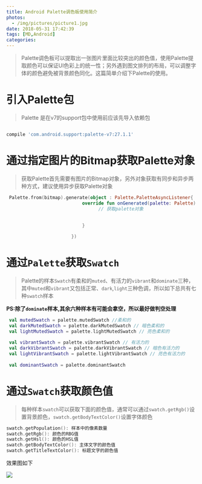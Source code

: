 ```yaml
---
title: Android Palette调色板使用简介
photos:
  - /img/pictures/picture1.jpg
date: 2018-05-31 17:42:39
tags: [MD,Android]
categories:
---
```


> Palette调色板可以提取出一张图片里面比较突出的颜色值，使用Palette提取颜色可以保证UI色彩上的统一性；另外遇到图文排列的布局，可以调整字体的颜色避免被背景颜色同化。这篇简单介绍下Palette的使用。

<!--more-->

# 引入Palette包

> Palette 是在v7的support包中使用前应该先导入依赖包

```gradle

compile 'com.android.support:palette-v7:27.1.1'

```

# 通过指定图片的Bitmap获取Palette对象

> 获取Palette首先需要有图片的Bitmap对象，另外对象获取有同步和异步两种方式，建议使用异步获取Palette对象

```kotlin
 Palette.from(bitmap).generate(object : Palette.PaletteAsyncListener{
                            override fun onGenerated(palette: Palette) {
                                  // 获取palette对象
                                
                                
                            }

                        })
```

# 通过`Palette`获取`Swatch`

> Palette的样本`Swatch`有柔和的`muted`、有活力的`vibrant`和`dominate`三种，其中`muted`和`vibrant`又包括正常、`dark`,`light`三种色调，所以如下总共有七种`swatch`样本

**PS:除了`dominate`样本,其余六种样本有可能会拿空，所以最好做判空处理**

```kotlin
 val mutedSwatch = palette.mutedSwatch //柔和的
 val darkMutedSwatch = palette.darkMutedSwatch // 暗色柔和的
 val lightMutedSwatch = palette.lightMutedSwatch // 亮色柔和的
 
 val vibrantSwatch = palette.vibrantSwatch // 有活力的
 val darkVibrantSwatch = palette.darkVibrantSwatch // 暗色有活力的
 val lightVibrantSwatch = palette.lightVibrantSwatch // 亮色有活力的
 
 val dominantSwatch = palette.dominantSwatch
```

# 通过`Swatch`获取颜色值

> 每种样本`swatch`可以获取下面的颜色值，通常可以通过`swatch.getRgb()`设置背景颜色，`swatch.getBodyTextColor()`设置字体颜色

```kotlin
swatch.getPopulation(): 样本中的像素数量
swatch.getRgb(): 颜色的RBG值
swatch.getHsl(): 颜色的HSL值
swatch.getBodyTextColor(): 主体文字的颜色值
swatch.getTitleTextColor(): 标题文字的颜色值

```

效果图如下

![](/img/pallete_show.png)